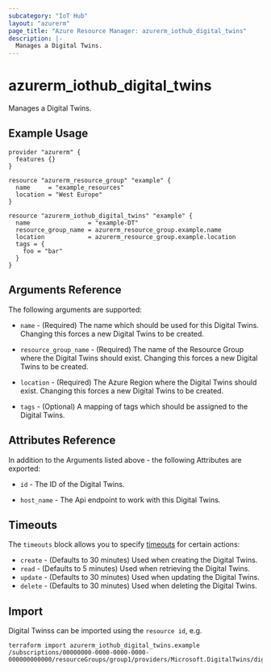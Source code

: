 ```yaml
---
subcategory: "IoT Hub"
layout: "azurerm"
page_title: "Azure Resource Manager: azurerm_iothub_digital_twins"
description: |-
  Manages a Digital Twins.
---
```


# azurerm_iothub_digital_twins

Manages a Digital Twins.

## Example Usage

```hcl
provider "azurerm" {
  features {}
}

resource "azurerm_resource_group" "example" {
  name     = "example_resources"
  location = "West Europe"
}

resource "azurerm_iothub_digital_twins" "example" {
  name                = "example-DT"
  resource_group_name = azurerm_resource_group.example.name
  location            = azurerm_resource_group.example.location
  tags = {
    foo = "bar"
  }
}
```

## Arguments Reference

The following arguments are supported:

* `name` - (Required) The name which should be used for this Digital Twins. Changing this forces a new Digital Twins to be created.

* `resource_group_name` - (Required) The name of the Resource Group where the Digital Twins should exist. Changing this forces a new Digital Twins to be created.

* `location` - (Required) The Azure Region where the Digital Twins should exist. Changing this forces a new Digital Twins to be created.

* `tags` - (Optional) A mapping of tags which should be assigned to the Digital Twins.

## Attributes Reference

In addition to the Arguments listed above - the following Attributes are exported: 

* `id` - The ID of the Digital Twins.

* `host_name` - The Api endpoint to work with this Digital Twins.

## Timeouts

The `timeouts` block allows you to specify [timeouts](https://www.terraform.io/docs/configuration/resources.html#timeouts) for certain actions:

* `create` - (Defaults to 30 minutes) Used when creating the Digital Twins.
* `read` - (Defaults to 5 minutes) Used when retrieving the Digital Twins.
* `update` - (Defaults to 30 minutes) Used when updating the Digital Twins.
* `delete` - (Defaults to 30 minutes) Used when deleting the Digital Twins.

## Import

Digital Twinss can be imported using the `resource id`, e.g.

```shell
terraform import azurerm_iothub_digital_twins.example /subscriptions/00000000-0000-0000-0000-000000000000/resourceGroups/group1/providers/Microsoft.DigitalTwins/digitalTwinsInstances/dt1
```
